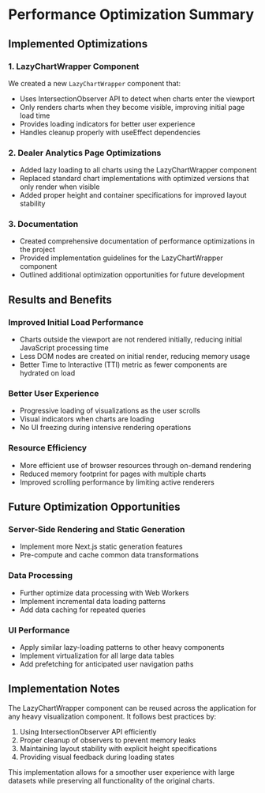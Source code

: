 # Performance Optimization Summary

## Implemented Optimizations

### 1. LazyChartWrapper Component
We created a new `LazyChartWrapper` component that:
- Uses IntersectionObserver API to detect when charts enter the viewport
- Only renders charts when they become visible, improving initial page load time
- Provides loading indicators for better user experience
- Handles cleanup properly with useEffect dependencies

### 2. Dealer Analytics Page Optimizations
- Added lazy loading to all charts using the LazyChartWrapper component
- Replaced standard chart implementations with optimized versions that only render when visible
- Added proper height and container specifications for improved layout stability

### 3. Documentation
- Created comprehensive documentation of performance optimizations in the project
- Provided implementation guidelines for the LazyChartWrapper component
- Outlined additional optimization opportunities for future development

## Results and Benefits

### Improved Initial Load Performance
- Charts outside the viewport are not rendered initially, reducing initial JavaScript processing time
- Less DOM nodes are created on initial render, reducing memory usage
- Better Time to Interactive (TTI) metric as fewer components are hydrated on load

### Better User Experience
- Progressive loading of visualizations as the user scrolls
- Visual indicators when charts are loading
- No UI freezing during intensive rendering operations

### Resource Efficiency
- More efficient use of browser resources through on-demand rendering
- Reduced memory footprint for pages with multiple charts
- Improved scrolling performance by limiting active renderers

## Future Optimization Opportunities

### Server-Side Rendering and Static Generation
- Implement more Next.js static generation features
- Pre-compute and cache common data transformations

### Data Processing
- Further optimize data processing with Web Workers
- Implement incremental data loading patterns
- Add data caching for repeated queries

### UI Performance
- Apply similar lazy-loading patterns to other heavy components
- Implement virtualization for all large data tables
- Add prefetching for anticipated user navigation paths

## Implementation Notes

The LazyChartWrapper component can be reused across the application for any heavy visualization component. It follows best practices by:

1. Using IntersectionObserver API efficiently
2. Proper cleanup of observers to prevent memory leaks
3. Maintaining layout stability with explicit height specifications
4. Providing visual feedback during loading states

This implementation allows for a smoother user experience with large datasets while preserving all functionality of the original charts.
